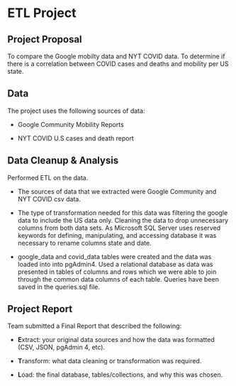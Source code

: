# ETL Project


## Project Proposal
To compare the Google mobilty data and NYT COVID data. To determine if there is a correlation between COVID cases and deaths and mobility per US state. 

## Data

The project uses the following sources of data:

* Google Community Mobility Reports

* NYT COVID U.S cases and death report


## Data Cleanup & Analysis

Performed ETL on the data. 

* The sources of data that we extracted were Google Community and NYT COVID csv data.

* The type of transformation needed for this data was filtering the google data to include the US data only. Cleaning the data to drop unnecessary columns from both data sets. As Microsoft SQL Server uses reserved keywords for defining, manipulating, and accessing database it was necessary to rename columns state and date.

* google_data and covid_data tables were created and the data was loaded into into pgAdmin4. Used a relational database as data was presented in tables of columns and rows which we were able to join through the common data columns of each table. Queries have been saved in the queries.sql file.


## Project Report

Team submitted a Final Report that described the following:

* **E**xtract: your original data sources and how the data was formatted (CSV, JSON, pgAdmin 4, etc).

* **T**ransform: what data cleaning or transformation was required.

* **L**oad: the final database, tables/collections, and why this was chosen.

